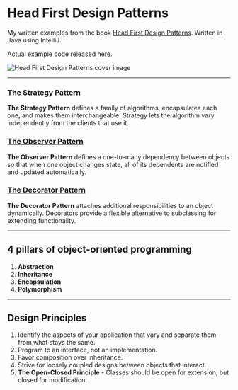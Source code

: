 # Head First Design Patterns

My written examples from the book [Head First Design Patterns](https://www.oreilly.com/library/view/head-first-design/0596007124/). Written in Java using IntelliJ.

Actual example code released [here](/publisher-code).

![Head First Design Patterns cover image](https://m.media-amazon.com/images/I/51rmlxN57sL._AC_SY780_.jpg)

---

### [The Strategy Pattern](/strategy/)
**The Strategy Pattern** defines a family of algorithms, encapsulates each one, and makes them interchangeable. Strategy lets the algorithm vary independently from the clients that use it.

### [The Observer Pattern](/observer/)
**The Observer Pattern** defines a one-to-many dependency between objects so that when one object changes state, all of its dependents are notified and updated automatically.

### [The Decorator Pattern](/decorator/)
**The Decorator Pattern** attaches additional responsibilities to an object dynamically. Decorators provide a flexible alternative to subclassing for extending functionality.

---

## 4 pillars of object-oriented programming
1. **Abstraction**
1. **Inheritance**
1. **Encapsulation**
1. **Polymorphism**

---

## Design Principles
1. Identify the aspects of your application that vary and separate them from what stays the same.
1. Program to an interface, not an implementation.
1. Favor composition over inheritance.
1. Strive for loosely coupled designs between objects that interact.
1. **The Open-Closed Principle** - Classes should be open for extension, but closed for modification.
